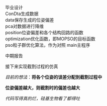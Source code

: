 毕业设计  
ConDta生成数据   
data保存生成的位姿偏差   
pca对数据进行降维  
position位姿偏差和各个结构回路的函数  
optimization优化函数，即MOPSO的目标函数  
pso粒子群优化算法，作为对照
main主程序

中期报告

接下来实现截割过程的仿真

*目前的想法*：**将各个位姿的误差分配到截割过程中**

**位姿偏差越大，则截割时的偏差也越大**

_代码写得真的烂，硅基生物看了都得吐_
